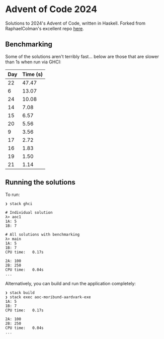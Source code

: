 # Advent of Code 2024

Solutions to 2024's Advent of Code, written in Haskell. Forked from RaphaelColman's excellent repo [here](https://github.com/RaphaelColman/AdventOfCodeTemplate).


## Benchmarking

Some of the solutions aren't terribly fast... below are those that are slower than 1s when run via GHCI:

| Day | Time (s) |
|-----|----------|
| 22  | 47.47 |
| 6   | 13.07 |
| 24  | 10.08 |
| 14  | 7.08  |
| 15  | 6.57  |
| 20  | 5.56  |
| 9   | 3.56  |
| 17  | 2.72  |
| 16  | 1.83  |
| 19  | 1.50  |
| 21  | 1.14  |


## Running the solutions

To run:
```
❯ stack ghci

# Individual solution
λ> aoc1
1A: 5
1B: 7

# All solutions with benchmarking
λ> main
1A: 5
1B: 7
CPU time:   0.17s

2A: 100
2B: 250
CPU time:   0.04s
...
```

Alternatively, you can build and run the application completely:
```
❯ stack build
❯ stack exec aoc-moribund-aardvark-exe
1A: 5
1B: 7
CPU time:   0.17s

2A: 100
2B: 250
CPU time:   0.04s
...
```
